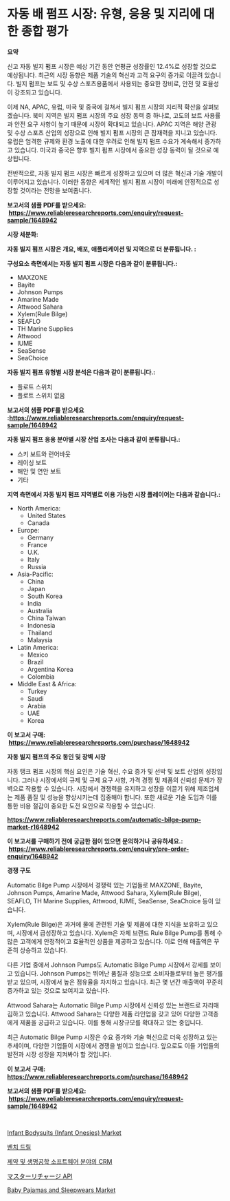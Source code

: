 <p><h1>자동 배 펌프 시장: 유형, 응용 및 지리에 대한 종합 평가</h1></p><p><strong>요약</strong></p>
<p><p>신고 자동 빌지 펌프 시장은 예상 기간 동안 연평균 성장률인 12.4%로 성장할 것으로 예상됩니다. 최근의 시장 동향은 제품 기술의 혁신과 고객 요구의 증가로 이끌려 있습니다. 빌지 펌프는 보트 및 수상 스포츠용품에서 사용되는 중요한 장비로, 안전 및 효율성이 강조되고 있습니다.</p><p>이제 NA, APAC, 유럽, 미국 및 중국에 걸쳐서 빌지 펌프 시장의 지리적 확산을 살펴보겠습니다. 북미 지역은 빌지 펌프 시장의 주요 성장 동력 중 하나로, 고도의 보트 사용률과 안전 요구 사항이 높기 때문에 시장이 확대되고 있습니다. APAC 지역은 해양 관광 및 수상 스포츠 산업의 성장으로 인해 빌지 펌프 시장의 큰 잠재력을 지니고 있습니다. 유럽은 엄격한 규제와 환경 노출에 대한 우려로 인해 빌지 펌프 수요가 계속해서 증가하고 있습니다. 미국과 중국은 향후 빌지 펌프 시장에서 중요한 성장 동력이 될 것으로 예상됩니다.</p><p>전반적으로, 자동 빌지 펌프 시장은 빠르게 성장하고 있으며 더 많은 혁신과 기술 개발이 이루어지고 있습니다. 이러한 동향은 세계적인 빌지 펌프 시장이 미래에 안정적으로 성장할 것이라는 전망을 보여줍니다.</p></p>
<p><strong>보고서의 샘플 PDF를 받으세요: &nbsp;<a href="https://www.reliableresearchreports.com/enquiry/request-sample/1648942">https://www.reliableresearchreports.com/enquiry/request-sample/1648942</a></strong></p>
<p><strong>시장 세분화:</strong></p>
<p><strong> 자동 빌지 펌프 시장은 개요, 배포, 애플리케이션 및 지역으로 더 분류됩니다. :</strong></p>
<p><strong>구성요소 측면에서는 자동 빌지 펌프 시장은 다음과 같이 분류됩니다.:</strong></p>
<p><ul><li>MAXZONE</li><li>Bayite</li><li>Johnson Pumps</li><li>Amarine Made</li><li>Attwood Sahara</li><li>Xylem(Rule Bilge)</li><li>SEAFLO</li><li>TH Marine Supplies</li><li>Attwood</li><li>IUME</li><li>SeaSense</li><li>SeaChoice</li></ul></p>
<p><strong> 자동 빌지 펌프 유형별 시장 분석은 다음과 같이 분류됩니다.:</strong></p>
<p><ul><li>플로트 스위치</li><li>플로트 스위치 없음</li></ul></p>
<p><strong>보고서의 샘플 PDF를 받으세요 :<a href="https://www.reliableresearchreports.com/enquiry/request-sample/1648942">https://www.reliableresearchreports.com/enquiry/request-sample/1648942</a></strong></p>
<p><strong> 자동 빌지 펌프 응용 분야별 시장 산업 조사는 다음과 같이 분류됩니다.:</strong></p>
<p><ul><li>스키 보트와 런어바웃</li><li>레이싱 보트</li><li>해안 및 연안 보트</li><li>기타</li></ul></p>
<p><strong>지역 측면에서 자동 빌지 펌프 지역별로 이용 가능한 시장 플레이어는 다음과 같습니다.:</strong></p>
<p><ul>
    <li>
        North America:
        <ul>
            <li>United States</li>
            <li>Canada</li>
        </ul>
    </li>
    <li>
        Europe:
        <ul>
            <li>Germany</li>
            <li>France</li>
            <li>U.K.</li>
            <li>Italy</li>
            <li>Russia</li>
        </ul>
    </li>
    <li>
        Asia-Pacific:
        <ul>
            <li>China</li>
            <li>Japan</li>
            <li>South Korea</li>
            <li>India</li>
            <li>Australia</li>
            <li>China Taiwan</li>
            <li>Indonesia</li>
            <li>Thailand</li>
            <li>Malaysia</li>
        </ul>
    </li>
    <li>
        Latin America:
        <ul>
            <li>Mexico</li>
            <li>Brazil</li>
            <li>Argentina Korea</li>
            <li>Colombia</li>
        </ul>
    </li>
    <li>
        Middle East & Africa:
        <ul>
            <li>Turkey</li>
            <li>Saudi</li>
            <li>Arabia</li>
            <li>UAE</li>
            <li>Korea</li>
        </ul>
    </li>
    </ul></p>
<p><strong>이 보고서 구매: &nbsp;<a href="https://www.reliableresearchreports.com/purchase/1648942">https://www.reliableresearchreports.com/purchase/1648942</a></strong></p>
<p><strong>자동 빌지 펌프의 주요 동인 및 장벽 시장</strong></p>
<p><p>자동 탱크 펌프 시장의 핵심 요인은 기술 혁신, 수요 증가 및 선박 및 보트 산업의 성장입니다. 그러나 시장에서의 규제 및 규제 요구 사항, 가격 경쟁 및 제품의 신뢰성 문제가 장벽으로 작용할 수 있습니다. 시장에서 경쟁력을 유지하고 성장을 이끌기 위해 제조업체는 제품 품질 및 성능을 향상시키는데 집중해야 합니다. 또한 새로운 기술 도입과 이를 통한 비용 절감이 중요한 도전 요인으로 작용할 수 있습니다.</p></p>
<p><strong><a href="https://www.reliableresearchreports.com/automatic-bilge-pump-market-r1648942">https://www.reliableresearchreports.com/automatic-bilge-pump-market-r1648942</a></strong></p>
<p><strong>이 보고서를 구매하기 전에 궁금한 점이 있으면 문의하거나 공유하세요.: &nbsp;<a href="https://www.reliableresearchreports.com/enquiry/pre-order-enquiry/1648942">https://www.reliableresearchreports.com/enquiry/pre-order-enquiry/1648942</a></strong></p>
<p><strong>경쟁 구도</strong></p>
<p><p>Automatic Bilge Pump 시장에서 경쟁력 있는 기업들로 MAXZONE, Bayite, Johnson Pumps, Amarine Made, Attwood Sahara, Xylem(Rule Bilge), SEAFLO, TH Marine Supplies, Attwood, IUME, SeaSense, SeaChoice 등이 있습니다. </p><p>Xylem(Rule Bilge)은 과거에 물에 관련된 기술 및 제품에 대한 지식을 보유하고 있으며, 시장에서 급성장하고 있습니다. Xylem은 자체 브랜드 Rule Bilge Pump를 통해 수많은 고객에게 안정적이고 효율적인 상품을 제공하고 있습니다. 이로 인해 매출액은 꾸준히 상승하고 있습니다.</p><p>다른 기업 중에서 Johnson Pumps도 Automatic Bilge Pump 시장에서 강세를 보이고 있습니다. Johnson Pumps는 뛰어난 품질과 성능으로 소비자들로부터 높은 평가를 받고 있으며, 시장에서 높은 점유율을 차지하고 있습니다. 최근 몇 년간 매출액이 꾸준히 증가하고 있는 것으로 보여지고 있습니다.</p><p>Attwood Sahara는 Automatic Bilge Pump 시장에서 신뢰성 있는 브랜드로 자리매김하고 있습니다. Attwood Sahara는 다양한 제품 라인업을 갖고 있어 다양한 고객층에게 제품을 공급하고 있습니다. 이를 통해 시장규모를 확대하고 있는 중입니다. </p><p>최근 Automatic Bilge Pump 시장은 수요 증가와 기술 혁신으로 더욱 성장하고 있는 추세이며, 다양한 기업들이 시장에서 경쟁을 벌이고 있습니다. 앞으로도 이들 기업들의 발전과 시장 성장을 지켜봐야 할 것입니다.</p></p>
<p><strong>이 보고서 구매: &nbsp; <a href="https://www.reliableresearchreports.com/purchase/1648942">https://www.reliableresearchreports.com/purchase/1648942</a></strong></p>
<p><strong>보고서의 샘플 PDF를 받으세요: &nbsp;<a href="https://www.reliableresearchreports.com/enquiry/request-sample/1648942">https://www.reliableresearchreports.com/enquiry/request-sample/1648942</a></strong><strong></strong></p>
<p>&nbsp;</p>
<p><p><a href="https://www.linkedin.com/pulse/decoding-infant-bodysuits-onesies-market-metrics-share-trends-i13pf?trackingId=CaEhRp9m9xzVHaAsOrUXFA%3D%3D">Infant Bodysuits (Infant Onesies) Market</a></p><p><a href="https://medium.com/@emmamoy1/%EB%B2%A4%EC%B9%98-%EB%93%9C%EB%A6%B4-%EC%8B%9C%EC%9E%A5-%EA%B7%9C%EB%AA%A8-%EB%B0%8F-%EC%8B%9C%EC%9E%A5-%EB%8F%99%ED%96%A5-%EC%A0%84%EC%B2%B4-%EC%82%B0%EC%97%85-%EA%B0%9C%EC%9A%94-2024%EB%85%84%EB%B6%80%ED%84%B0-2031%EB%85%84%EA%B9%8C%EC%A7%80-31a7228a5c03">벤치 드릴</a></p><p><a href="https://medium.com/@brisamorar2023/crm-in-pharmaceuticals-and-biotech-software-%EC%8B%9C%EC%9E%A5%EC%9D%80-2031%EB%85%84%EA%B9%8C%EC%A7%80%EC%9D%98-%EC%8B%9C%EC%9E%A5-%EC%A0%90%EC%9C%A0%EC%9C%A8-%ED%81%AC%EA%B8%B0%EC%99%80-%EC%98%88%EC%B8%A1%EC%97%90-%EC%B4%88%EC%A0%90%EC%9D%84-%EB%A7%9E%EC%B6%94%EA%B3%A0-%EC%9E%88%EC%8A%B5%EB%8B%88%EB%8B%A4-3b3d99bbe3d1">제약 및 생명공학 소프트웨어 분야의 CRM</a></p><p><a href="https://medium.com/@nicholas.ellison0076890/%E3%83%9E%E3%82%B9%E3%82%BF%E3%83%BC%E3%83%AA%E3%83%81%E3%83%A3%E3%83%BC%E3%82%B8api%E5%B8%82%E5%A0%B4%E3%81%AF-%E5%B8%82%E5%A0%B4%E3%82%B7%E3%82%A7%E3%82%A2-%E3%82%B5%E3%82%A4%E3%82%BA-%E5%8F%8A%E3%81%B32031%E5%B9%B4%E3%81%BE%E3%81%A7%E3%81%AE%E4%BA%88%E6%B8%AC%E3%81%AB%E7%84%A6%E7%82%B9%E3%82%92%E5%BD%93%E3%81%A6%E3%81%A6%E3%81%84%E3%81%BE%E3%81%99-33ed64b9ee62">マスターリチャージ API</a></p><p><a href="https://www.linkedin.com/pulse/baby-pajamas-sleepwears-market-furnishes-information-share-trends-7nipf?trackingId=JgtdysmSsxSveqAMRI4I4w%3D%3D">Baby Pajamas and Sleepwears Market</a></p></p>